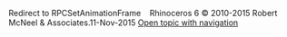 ---
---

Redirect to RPCSetAnimationFrame&#160;
&#160;
Rhinoceros 6 © 2010-2015 Robert McNeel &amp; Associates.11-Nov-2015
 [Open topic with navigation](rpcsetanimationframe.html) 

